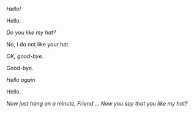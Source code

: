 *Hello!* 

Hello.

*Do you like my hat?*

No, I do not like your hat.

*OK, good-bye.*

Good-bye.

*Hello again*

Hello.

*Now just hang on a minute, Friend ... Now you say that you like my hat?*

